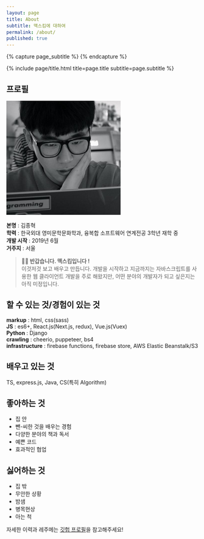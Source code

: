 ```yaml
---
layout: page
title: About
subtitle: 맥스킴에 대하여 
permalink: /about/
published: true
---
```


<div class="page" markdown="1">
{% capture page_subtitle %}
{% endcapture %}

{% include page/title.html title=page.title subtitle=page.subtitle %}

## 프로필
<img src="/assets/img/52434807.jpeg" width="300" height="300" style="margin:0">

**본명** : 김종혁  
**학력** : 한국외대 영미문학문화학과, 융복합 소프트웨어 연계전공 3학년 재학 중  
**개발 시작** : 2019년 6월  
**거주지** : 서울

>**👋🏻 반갑습니다. 맥스킴입니다 !**  
이것저것 보고 배우고 만듭니다. 개발을 시작하고 지금까지는 자바스크립트를 사용한 웹 클라이언트 개발을 주로 해왔지만, 어떤 분야의 개발자가 되고 싶은지는 아직 미정입니다.  

## 할 수 있는 것/경험이 있는 것

**markup** : html, css(sass)  
**JS** : es6+, React.js(Next.js, redux), Vue.js(Vuex)  
**Python** : Django  
**crawling** : cheerio, puppeteer, bs4  
**infrastructure** : firebase functions, firebase store, AWS Elastic Beanstalk/S3

## 배우고 있는 것

TS, express.js, Java, CS(특히 Algorithm)

## 좋아하는 것

- 집 안
- 뺀-씨한 것을 배우는 경험
- 다양한 분야의 책과 독서
- 예쁜 코드
- 효과적인 협업

## 싫어하는 것

- 집 밖
- 무안한 상황
- 밤샘
- 병목현상
- 아는 척

자세한 이력과 레주메는 [깃헙 프로필](https://github.com/MaxKim-J)을 참고해주세요!

</div>
